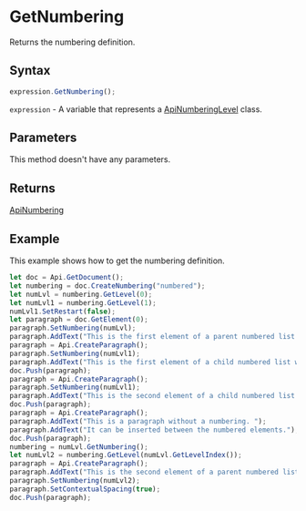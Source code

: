 # GetNumbering

Returns the numbering definition.

## Syntax

```javascript
expression.GetNumbering();
```

`expression` - A variable that represents a [ApiNumberingLevel](../ApiNumberingLevel.md) class.

## Parameters

This method doesn't have any parameters.

## Returns

[ApiNumbering](../../ApiNumbering/ApiNumbering.md)

## Example

This example shows how to get the numbering definition.

```javascript
let doc = Api.GetDocument();
let numbering = doc.CreateNumbering("numbered");
let numLvl = numbering.GetLevel(0);
let numLvl1 = numbering.GetLevel(1);
numLvl1.SetRestart(false);
let paragraph = doc.GetElement(0);
paragraph.SetNumbering(numLvl);
paragraph.AddText("This is the first element of a parent numbered list which starts with '1'");
paragraph = Api.CreateParagraph();
paragraph.SetNumbering(numLvl1);
paragraph.AddText("This is the first element of a child numbered list which starts with 'a'");
doc.Push(paragraph);
paragraph = Api.CreateParagraph();
paragraph.SetNumbering(numLvl1);
paragraph.AddText("This is the second element of a child numbered list which starts with 'b'");
doc.Push(paragraph);
paragraph = Api.CreateParagraph();
paragraph.AddText("This is a paragraph without a numbering. ");
paragraph.AddText("It can be inserted between the numbered elements.");
doc.Push(paragraph);
numbering = numLvl.GetNumbering();
let numLvl2 = numbering.GetLevel(numLvl.GetLevelIndex());
paragraph = Api.CreateParagraph();
paragraph.AddText("This is the second element of a parent numbered list which starts with '2'");
paragraph.SetNumbering(numLvl2);
paragraph.SetContextualSpacing(true);
doc.Push(paragraph);
```

